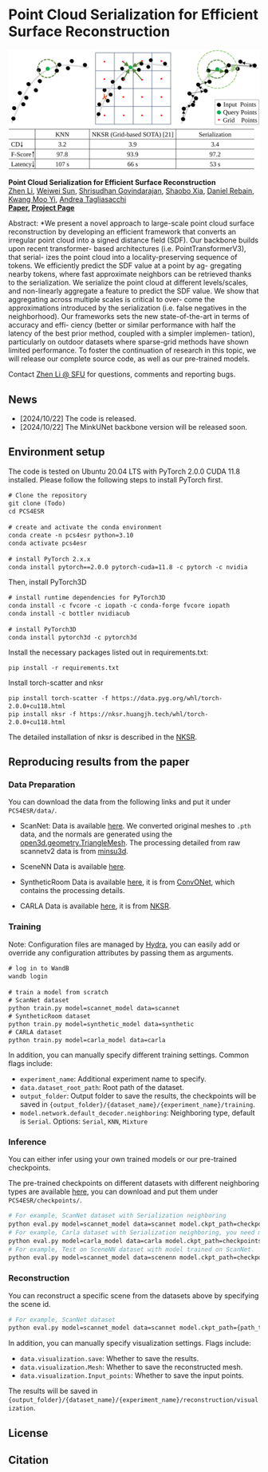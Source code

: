 # Point Cloud Serialization for Efficient Surface Reconstruction

![PCS4ESR](assets/Teaser.png)

**Point Cloud Serialization for Efficient Surface Reconstruction**<br>
[Zhen Li](https://colinzhenli.github.io/), [Weiwei Sun](https://wsunid.github.io/), [Shrisudhan Govindarajan](https://shrisudhan.github.io/), [Shaobo Xia](https://scholar.google.com/citations?user=eOPO9E0AAAAJ&hl=en), [Daniel Rebain](http://drebain.com/), [Kwang Moo Yi](https://www.cs.ubc.ca/~kmyi/), [Andrea Tagliasacchi](https://theialab.ca/)  
**[Paper](todo), [Project Page](todo)**

Abstract: *We present a novel approach to large-scale point cloud
surface reconstruction by developing an efficient framework
that converts an irregular point cloud into a signed distance
field (SDF). Our backbone builds upon recent transformer-
based architectures (i.e. PointTransformerV3), that serial-
izes the point cloud into a locality-preserving sequence of
tokens. We efficiently predict the SDF value at a point by ag-
gregating nearby tokens, where fast approximate neighbors
can be retrieved thanks to the serialization. We serialize
the point cloud at different levels/scales, and non-linearly
aggregate a feature to predict the SDF value. We show
that aggregating across multiple scales is critical to over-
come the approximations introduced by the serialization
(i.e. false negatives in the neighborhood). Our frameworks
sets the new state-of-the-art in terms of accuracy and effi-
ciency (better or similar performance with half the latency
of the best prior method, coupled with a simpler implemen-
tation), particularly on outdoor datasets where sparse-grid
methods have shown limited performance. To foster the
continuation of research in this topic, we will release our
complete source code, as well as our pre-trained models.

Contact [Zhen Li @ SFU](zla247@sfu.ca) for questions, comments and reporting bugs.
## News

- [2024/10/22] The code is released.
- [2024/10/22] The MinkUNet backbone version will be released soon.

## Environment setup

The code is tested on Ubuntu 20.04 LTS with PyTorch 2.0.0 CUDA 11.8 installed. Please follow the following steps to install PyTorch first.

```
# Clone the repository
git clone (Todo)
cd PCS4ESR

# create and activate the conda environment
conda create -n pcs4esr python=3.10
conda activate pcs4esr

# install PyTorch 2.x.x
conda install pytorch==2.0.0 pytorch-cuda=11.8 -c pytorch -c nvidia

```
Then, install PyTorch3D
```
# install runtime dependencies for PyTorch3D
conda install -c fvcore -c iopath -c conda-forge fvcore iopath
conda install -c bottler nvidiacub

# install PyTorch3D
conda install pytorch3d -c pytorch3d
```

Install the necessary packages listed out in requirements.txt:
```
pip install -r requirements.txt
```

Install torch-scatter and nksr
```
pip install torch-scatter -f https://data.pyg.org/whl/torch-2.0.0+cu118.html 
pip install nksr -f https://nksr.huangjh.tech/whl/torch-2.0.0+cu118.html 
```

The detailed installation of nksr is described in the [NKSR](https://github.com/nv-tlabs/nksr).

## Reproducing results from the paper

### Data Preparation

You can download the data from the following links and put it under `PCS4ESR/data/`.
- ScanNet:
Data is available [here](https://drive.google.com/drive/folders/1JK_6T61eQ07_y1bi1DD9Xj-XRU0EDKGS?usp=sharing).
We converted original meshes to `.pth` data, and the normals are generated using the [open3d.geometry.TriangleMesh](https://www.open3d.org/html/python_api/open3d.geometry.TriangleMesh.html). The processing detailed from raw scannetv2 data is from [minsu3d](https://github.com/3dlg-hcvc/minsu3d).

- SceneNN
Data is available [here](https://drive.google.com/file/d/1d_ILfaxpJBpiiwCZtvC4jEKnixEr9N2l/view?usp=sharing).

- SyntheticRoom
Data is available [here](https://drive.google.com/drive/folders/1PosV8qyXCkjIHzVjPeOIdhCLigpXXDku?usp=sharing), it is from [ConvONet](https://github.com/autonomousvision/convolutional_occupancy_networks), which contains the processing details.

- CARLA
Data is available [here](https://drive.google.com/file/d/1BFwExw7SRJaqHJ98pqqnR-k6g8XYMAqq/view?usp=sharing), it is from [NKSR](https://github.com/nv-tlabs/nksr).


### Training
Note: Configuration files are managed by [Hydra](https://hydra.cc/), you can easily add or override any configuration attributes by passing them as arguments.
```shell
# log in to WandB
wandb login

# train a model from scratch
# ScanNet dataset
python train.py model=scannet_model data=scannet
# SyntheticRoom dataset
python train.py model=synthetic_model data=synthetic
# CARLA dataset
python train.py model=carla_model data=carla
```

In addition, you can manually specify different training settings. Common flags include:
- `experiment_name`: Additional experiment name to specify.
- `data.dataset_root_path`: Root path of the dataset.
- `output_folder`: Output folder to save the results, the checkpoints will be saved in `{output_folder}/{dataset_name}/{experiment_name}/training`.
- `model.network.default_decoder.neighboring`: Neighboring type, default is `Serial`. Options: `Serial`, `KNN`, `Mixture`

### Inference

You can either infer using your own trained models or our pre-trained checkpoints.

The pre-trained checkpoints on different datasets with different neighboring types are available [here](https://drive.google.com/file/d/1hMm5cnCOfNmr_PgkpOmwRnzCCG4wPqnu/view?usp=drive_link), you can download and put them under `PCS4ESR/checkpoints/`.

```bash
# For example, ScanNet dataset with Serialization neighboring
python eval.py model=scannet_model data=scannet model.ckpt_path=checkpoints/ScanNet_Serial_best.ckpt 
# For example, Carla dataset with Serialization neighboring, you need more than 24GB GPU memory to inferece the CARLA dataset, we recommend using a server.
python eval.py model=carla_model data=carla model.ckpt_path=checkpoints/CARLA_Serial_best.ckpt
# For example, Test on SceneNN dataset with model trained on ScanNet.
python eval.py model=scannet_model data=scenenn model.ckpt_path=checkpoints/ScanNet_Serial_best.ckpt
```

### Reconstruction
You can reconstruct a specific scene from the datasets above by specifying the scene id.
```bash
# For example, ScanNet dataset
python eval.py model=scannet_model data=scannet model.ckpt_path={path_to_checkpoint} data.over_fitting=True data.take=1 data.intake_start={scene_index}
```
In addition, you can manually specify visualization settings. Flags include:
- `data.visualization.save`: Whether to save the results.
- `data.visualization.Mesh`: Whether to save the reconstructed mesh.
- `data.visualization.Input_points`: Whether to save the input points.
 
The results will be saved in `{output_folder}/{dataset_name}/{experiment_name}/reconstruction/visualization`.

## License

## Citation
